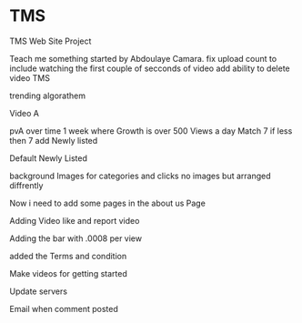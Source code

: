 TMS
===
TMS Web Site Project 

Teach me something started by Abdoulaye Camara. 
fix upload count to include watching the first couple of secconds of video 
add ability to delete video
TMS

trending algorathem 

Video A

pvA over time 1 week where Growth is over 500 Views a day 
Match 7 
if less then 7
add Newly listed  

Default 
Newly Listed 




background Images for categories and clicks  no images but arranged diffrently 

Now i need to add some pages in the about us Page

 
 Adding Video like and report video 
 
 Adding the bar with .0008 per view 
 
 added the Terms and condition 
 
 Make videos for getting started 
 
 Update servers 
 
 Email when comment posted 
 
 

